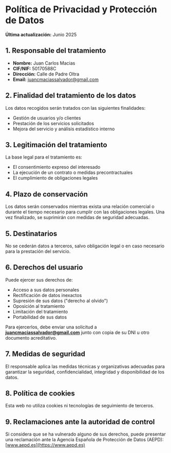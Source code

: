 # Política de Privacidad y Protección de Datos

**Última actualización:** Junio 2025

## 1. Responsable del tratamiento

- **Nombre:** Juan Carlos Macias  
- **CIF/NIF:** 50170588C  
- **Dirección:** Calle de Padre Oltra  
- **Email:** juancmaciassalvador@gmail.com  

## 2. Finalidad del tratamiento de los datos

Los datos recogidos serán tratados con las siguientes finalidades:

- Gestión de usuarios y/o clientes  
- Prestación de los servicios solicitados  
- Mejora del servicio y análisis estadístico interno  

## 3. Legitimación del tratamiento

La base legal para el tratamiento es:

- El consentimiento expreso del interesado  
- La ejecución de un contrato o medidas precontractuales  
- El cumplimiento de obligaciones legales  

## 4. Plazo de conservación

Los datos serán conservados mientras exista una relación comercial o durante el tiempo necesario para cumplir con las obligaciones legales. Una vez finalizado, se suprimirán con medidas de seguridad adecuadas.

## 5. Destinatarios

No se cederán datos a terceros, salvo obligación legal o en caso necesario para la prestación del servicio.

## 6. Derechos del usuario

Puede ejercer sus derechos de:

- Acceso a sus datos personales  
- Rectificación de datos inexactos  
- Supresión de sus datos ("derecho al olvido")  
- Oposición al tratamiento  
- Limitación del tratamiento  
- Portabilidad de sus datos  

Para ejercerlos, debe enviar una solicitud a **juancmaciassalvador@gmail.com** junto con copia de su DNI u otro documento acreditativo.

## 7. Medidas de seguridad

El responsable aplica las medidas técnicas y organizativas adecuadas para garantizar la seguridad, confidencialidad, integridad y disponibilidad de los datos.

## 8. Política de cookies

Esta web no utiliza cookies ni tecnologías de seguimiento de terceros.

## 9. Reclamaciones ante la autoridad de control

Si considera que se ha vulnerado alguno de sus derechos, puede presentar una reclamación ante la Agencia Española de Protección de Datos (AEPD): [www.aepd.es](https://www.aepd.es)